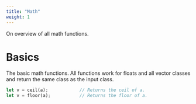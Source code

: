 ```yaml
---
title: "Math"
weight: 1
---
```


On overview of all math functions.

# Basics

The basic math functions. All functions work for floats and all vector classes and return the same class as the input class.

```rust
let v = ceil(a);            // Returns the ceil of a.
let v = floor(a);           // Returns the floor of a.
```